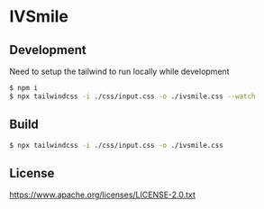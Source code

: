 # IVSmile

## Development
Need to setup the tailwind to run locally while development

```bash
$ npm i
$ npx tailwindcss -i ./css/input.css -o ./ivsmile.css --watch
```

## Build
```bash
$ npx tailwindcss -i ./css/input.css -o ./ivsmile.css
```

## License
https://www.apache.org/licenses/LICENSE-2.0.txt
